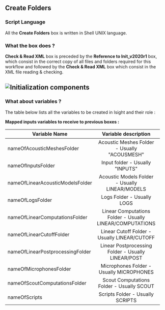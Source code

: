 ## Create Folders
### Script Language

All the __Create Folders__ box is written in Shell UNIX language.
### What the box does ?



__Check & Read XML__ box is preceded by the __Reference to Init_v2020r1__ box, which consist in the correct copy of all files and folders required for this workflow and followed by the __Check & Read XML__ box which consist in the XML file reading & checking.

![Initialization components](https://user-images.githubusercontent.com/45098441/72733876-0e0d2900-3b99-11ea-8aef-c4e3a3eb80dd.jpeg)
----------------------------

### What about variables ?

The table below lists all the variables to be created in Isight and their role :

__Mapped inputs variables to receive to previous boxes :__ 

| Variable Name | Variable description | Type | Input | Output |
| ------ | :------------: | :------: | :------: |  :------: |
| nameOfAcousticMeshesFolder | Acoustic Meshes Folder - Usually "ACOUSMESH" | STRING | X |- |
| nameOfInputsFolder | Input folder - Usually "INPUTS" | STRING | X |- |
| nameOfLinearAcousticModelsFolder | Acoustic Models Folder - Usually LINEAR/MODELS | STRING | X | - |
| nameOfLogsFolder | Logs Folder - Usually LOGS | STRING | X | - |
| nameOfLinearComputationsFolder | Linear Computations Folder - Usually LINEAR/COMPUTATIONS | STRING | X | - |
| nameOfLinearCutoffFolder | Linear Cutoff Folder - Usually LINEAR/CUTOFF | STRING | X | - |
| nameOfLinearPostprocessingFolder | Linear Postprocessing Folder - Usually LINEAR/POST | STRING | X | - |
| nameOfMicrophonesFolder | Microphones Folder - Usually MICROPHONES | STRING | X | - |
| nameOfScoutComputationsFolder | Scout Computations Folder - Usually SCOUT | STRING | X | - |
| nameOfScripts | Scripts Folder - Usually SCRIPTS | STRING | X | - |
